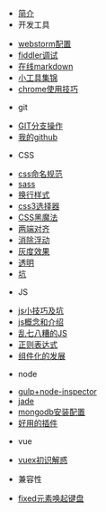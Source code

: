 * [简介](README.md)
* 开发工具
 - [webstorm配置](工具/IDE.md)
 - [fiddler调试](工具/fiddler代理调试手机页面.md)
 - [在线markdown](工具/在线markdown.md)
 - [小工具集锦](工具/小工具集锦.md)
 - [chrome使用技巧](工具/chrome使用技巧.md)

* git 
 - [GIT分支操作](git/GIT分支操作.md)
 - [我的github](git/我的github.md)
* CSS
 - [css命名规范](css/css命名规范.md)
 - [sass](css/sass.md)
 - [换行样式](css/换行样式.md)
 - [css3选择器](css/css3选择器.md)
 - [CSS黑魔法](css/CSS黑魔法.md)
 - [两端对齐](css/两端对齐.md)
 - [消除浮动](css/消除浮动.md)
 - [灰度效果](css/灰度效果.md)
 - [透明](css/透明.md)
 - [坑](css/坑.md)
* JS
 - [js小技巧及坑](js/js小技巧及坑.md)
 - [js概念和介绍](js/js概念和介绍.md)
 - [乱七八糟的JS](js/乱七八糟的JS.md)
 - [正则表达式](js/正则表达式.md)
 - [组件化的发展](js/组件化的发展.md)
* node
 - [gulp+node-inspector](node/gulp+node-inspector.md)
 - [jade](node/jade.md)
 - [mongodb安装配置](node/mongodb安装配置.md)
 - [好用的插件](node/好用的插件.md)
* vue
 - [vuex初识解惑](vue/vuex初识解惑.md)
* 兼容性
 - [fixed元素唤起键盘](兼容性/fixed元素唤起键盘.md)